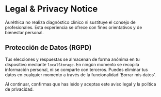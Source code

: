 # Legal & Privacy Notice

Auréthica no realiza diagnóstico clínico ni sustituye el consejo de profesionales. Esta experiencia se ofrece con fines orientativos y de bienestar personal.

## Protección de Datos (RGPD)

Tus elecciones y respuestas se almacenan de forma anónima en tu dispositivo mediante `localStorage`. En ningún momento se recopila información personal, ni se comparte con terceros. Puedes eliminar tus datos en cualquier momento a través de la funcionalidad ‘Borrar mis datos’.

Al continuar, confirmas que has leído y aceptas este aviso legal y la política de privacidad.

